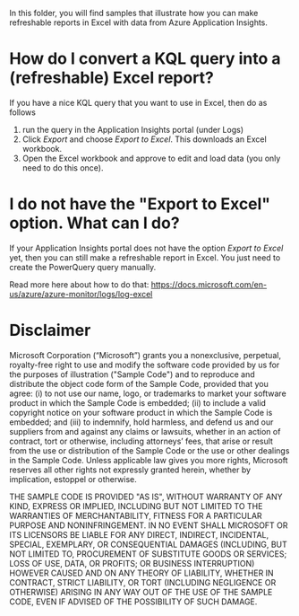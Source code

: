 In this folder, you will find samples that illustrate how you can make refreshable reports in Excel with data from Azure Application Insights.

# How do I convert a KQL query into a (refreshable) Excel report?
If you have a nice KQL query that you want to use in Excel, then do as follows
1) run the query in the Application Insights portal (under Logs)
2) Click *Export* and choose *Export to Excel*. This downloads an Excel workbook.
3) Open the Excel workbook and approve to edit and load data (you only need to do this once).

# I do not have the "Export to Excel" option. What can I do?
If your Application Insights portal does not have the option *Export to Excel* yet, then you can still make a refreshable report in Excel. You just need to create the PowerQuery query manually.

Read more here about how to do that: https://docs.microsoft.com/en-us/azure/azure-monitor/logs/log-excel


# Disclaimer
Microsoft Corporation (“Microsoft”) grants you a nonexclusive, perpetual, royalty-free right to use and modify the software code provided by us for the purposes of illustration  ("Sample Code") and to reproduce and distribute the object code form of the Sample Code, provided that you agree: (i) to not use our name, logo, or trademarks to market your software product in which the Sample Code is embedded; (ii) to include a valid copyright notice on your software product in which the Sample Code is embedded; and (iii) to indemnify, hold harmless, and defend us and our suppliers from and against any claims or lawsuits, whether in an action of contract, tort or otherwise, including attorneys’ fees, that arise or result from the use or distribution of the Sample Code or the use or other dealings in the Sample Code. Unless applicable law gives you more rights, Microsoft reserves all other rights not expressly granted herein, whether by implication, estoppel or otherwise. 

THE SAMPLE CODE IS PROVIDED "AS IS", WITHOUT WARRANTY OF ANY KIND, EXPRESS OR IMPLIED, INCLUDING BUT NOT LIMITED TO THE WARRANTIES OF MERCHANTABILITY, FITNESS FOR A PARTICULAR PURPOSE AND NONINFRINGEMENT. IN NO EVENT SHALL MICROSOFT OR ITS LICENSORS BE LIABLE FOR ANY DIRECT, INDIRECT, INCIDENTAL, SPECIAL, EXEMPLARY, OR CONSEQUENTIAL DAMAGES (INCLUDING, BUT NOT LIMITED TO, PROCUREMENT OF SUBSTITUTE GOODS OR SERVICES; LOSS OF USE, DATA, OR PROFITS; OR BUSINESS INTERRUPTION) HOWEVER CAUSED AND ON ANY THEORY OF LIABILITY, WHETHER IN CONTRACT, STRICT LIABILITY, OR TORT (INCLUDING NEGLIGENCE OR OTHERWISE) ARISING IN ANY WAY OUT OF THE USE OF THE SAMPLE CODE, EVEN IF ADVISED OF THE POSSIBILITY OF SUCH DAMAGE.

